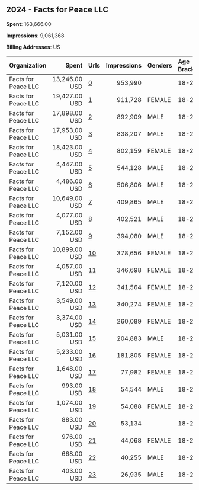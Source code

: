## 2024 - Facts for Peace LLC 
**Spent**: 163,666.00

**Impressions**: 9,061,368

**Billing Addresses**: US

|Organization|Spent|Urls|Impressions|Genders|Age Brackets|Country Codes|
|:---|---:|:---|---:|:---|:---|:---|
|Facts for Peace LLC|13,246.00 USD|[0](https://www.snap.com/political-ads/asset/649b00d3761474e3b1593743418abf4e73b8d91587ad508ac157551771bf04a1?mediaType=mp4)|953,990||18-29|united states|
|Facts for Peace LLC|19,427.00 USD|[1](https://www.snap.com/political-ads/asset/4d651bf8fabafd5b402aaf289ea8be7d7b0becc6450574864928b3a5e7ce37d3?mediaType=mp4)|911,728|FEMALE|18-24|united states|
|Facts for Peace LLC|17,898.00 USD|[2](https://www.snap.com/political-ads/asset/4d651bf8fabafd5b402aaf289ea8be7d7b0becc6450574864928b3a5e7ce37d3?mediaType=mp4)|892,909|MALE|18-24|united states|
|Facts for Peace LLC|17,953.00 USD|[3](https://www.snap.com/political-ads/asset/4d651bf8fabafd5b402aaf289ea8be7d7b0becc6450574864928b3a5e7ce37d3?mediaType=mp4)|838,207|MALE|18-24|united states|
|Facts for Peace LLC|18,423.00 USD|[4](https://www.snap.com/political-ads/asset/4d651bf8fabafd5b402aaf289ea8be7d7b0becc6450574864928b3a5e7ce37d3?mediaType=mp4)|802,159|FEMALE|18-24|united states|
|Facts for Peace LLC|4,447.00 USD|[5](https://www.snap.com/political-ads/asset/6ce49737cc81ba315c69cf6cb35c8cb981614180ee77d243f72c1fda1dde0eb6?mediaType=mp4)|544,128|MALE|18-24|united states|
|Facts for Peace LLC|4,486.00 USD|[6](https://www.snap.com/political-ads/asset/6ce49737cc81ba315c69cf6cb35c8cb981614180ee77d243f72c1fda1dde0eb6?mediaType=mp4)|506,806|MALE|18-24|united states|
|Facts for Peace LLC|10,649.00 USD|[7](https://www.snap.com/political-ads/asset/8fb61fe66e9ccfc3a910d7392dea91eef1e7976a508e9dfe13b44df903e8cf9e?mediaType=mp4)|409,865|MALE|18-24|united states|
|Facts for Peace LLC|4,077.00 USD|[8](https://www.snap.com/political-ads/asset/6ce49737cc81ba315c69cf6cb35c8cb981614180ee77d243f72c1fda1dde0eb6?mediaType=mp4)|402,521|MALE|18-24|united states|
|Facts for Peace LLC|7,152.00 USD|[9](https://www.snap.com/political-ads/asset/b4788ddb7ea15e15c95077cfdb895cdd048d3099da9527964596ac706cb0349b?mediaType=mp4)|394,080|MALE|18-24|united states|
|Facts for Peace LLC|10,899.00 USD|[10](https://www.snap.com/political-ads/asset/8fb61fe66e9ccfc3a910d7392dea91eef1e7976a508e9dfe13b44df903e8cf9e?mediaType=mp4)|378,656|FEMALE|18-24|united states|
|Facts for Peace LLC|4,057.00 USD|[11](https://www.snap.com/political-ads/asset/6ce49737cc81ba315c69cf6cb35c8cb981614180ee77d243f72c1fda1dde0eb6?mediaType=mp4)|346,698|FEMALE|18-24|united states|
|Facts for Peace LLC|7,120.00 USD|[12](https://www.snap.com/political-ads/asset/b4788ddb7ea15e15c95077cfdb895cdd048d3099da9527964596ac706cb0349b?mediaType=mp4)|341,564|FEMALE|18-24|united states|
|Facts for Peace LLC|3,549.00 USD|[13](https://www.snap.com/political-ads/asset/6ce49737cc81ba315c69cf6cb35c8cb981614180ee77d243f72c1fda1dde0eb6?mediaType=mp4)|340,274|FEMALE|18-24|united states|
|Facts for Peace LLC|3,374.00 USD|[14](https://www.snap.com/political-ads/asset/6ce49737cc81ba315c69cf6cb35c8cb981614180ee77d243f72c1fda1dde0eb6?mediaType=mp4)|260,089|FEMALE|18-24|united states|
|Facts for Peace LLC|5,031.00 USD|[15](https://www.snap.com/political-ads/asset/649b00d3761474e3b1593743418abf4e73b8d91587ad508ac157551771bf04a1?mediaType=mp4)|204,883|MALE|18-24|united states|
|Facts for Peace LLC|5,233.00 USD|[16](https://www.snap.com/political-ads/asset/649b00d3761474e3b1593743418abf4e73b8d91587ad508ac157551771bf04a1?mediaType=mp4)|181,805|FEMALE|18-24|united states|
|Facts for Peace LLC|1,648.00 USD|[17](https://www.snap.com/political-ads/asset/db191ca1b46a8eaaf990849622b3adee55a8e5a2cf2c7d3d9249345167f10682?mediaType=mp4)|77,982|FEMALE|18-24|united states|
|Facts for Peace LLC|993.00 USD|[18](https://www.snap.com/political-ads/asset/db191ca1b46a8eaaf990849622b3adee55a8e5a2cf2c7d3d9249345167f10682?mediaType=mp4)|54,544|MALE|18-24|united states|
|Facts for Peace LLC|1,074.00 USD|[19](https://www.snap.com/political-ads/asset/db191ca1b46a8eaaf990849622b3adee55a8e5a2cf2c7d3d9249345167f10682?mediaType=mp4)|54,088|FEMALE|18-24|united states|
|Facts for Peace LLC|883.00 USD|[20](https://www.snap.com/political-ads/asset/b4788ddb7ea15e15c95077cfdb895cdd048d3099da9527964596ac706cb0349b?mediaType=mp4)|53,134||18-29|united states|
|Facts for Peace LLC|976.00 USD|[21](https://www.snap.com/political-ads/asset/db191ca1b46a8eaaf990849622b3adee55a8e5a2cf2c7d3d9249345167f10682?mediaType=mp4)|44,068|FEMALE|18-24|united states|
|Facts for Peace LLC|668.00 USD|[22](https://www.snap.com/political-ads/asset/db191ca1b46a8eaaf990849622b3adee55a8e5a2cf2c7d3d9249345167f10682?mediaType=mp4)|40,255|MALE|18-24|united states|
|Facts for Peace LLC|403.00 USD|[23](https://www.snap.com/political-ads/asset/db191ca1b46a8eaaf990849622b3adee55a8e5a2cf2c7d3d9249345167f10682?mediaType=mp4)|26,935|MALE|18-24|united states|
